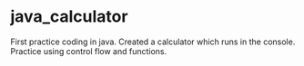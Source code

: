 # java_calculator

First practice coding in java. Created a calculator which runs in the console. Practice using control flow and functions.